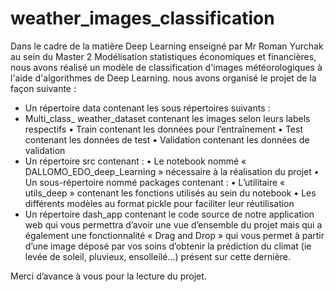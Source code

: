 # weather_images_classification

Dans le cadre de la matière Deep Learning  enseigné par Mr Roman Yurchak au sein du Master 2 Modélisation statistiques économiques et financières, nous avons réalisé un modèle de classification d'images météorologiques à l'aide d'algorithmes de Deep Learning.  nous avons organisé le projet de la façon suivante : 
-	Un répertoire data contenant les sous répertoires suivants : 
  - Multi_class_ weather_dataset contenant les images selon leurs labels respectifs 
•	Train contenant les données pour l’entraînement
•	Test contenant les données de test 
•	Validation contenant les données de validation 
-	Un répertoire src contenant : 
•	Le notebook nommé « DALLOMO_EDO_deep_Learning »  nécessaire à la réalisation du projet 
•	Un sous-répertoire nommé packages contenant : 
•	L’utilitaire « utils_deep » contenant les fonctions utilisés au sein du notebook
•	Les différents modèles au format pickle pour faciliter leur réutilisation
-	Un répertoire dash_app contenant le code source de notre application web qui vous permettra d’avoir une vue d’ensemble du projet mais qui a également une fonctionnalité « Drag and Drop » qui vous permet à partir d’une image déposé par vos soins d’obtenir la prédiction du climat (ie levée de soleil, pluvieux, ensolleilé…) présent sur cette dernière.

Merci d’avance à vous pour la lecture du projet.
